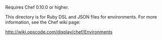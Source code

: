 Requires Chef 0.10.0 or higher.

This directory is for Ruby DSL and JSON files for environments. For more information, see the Chef wiki page:

http://wiki.opscode.com/display/chef/Environments
